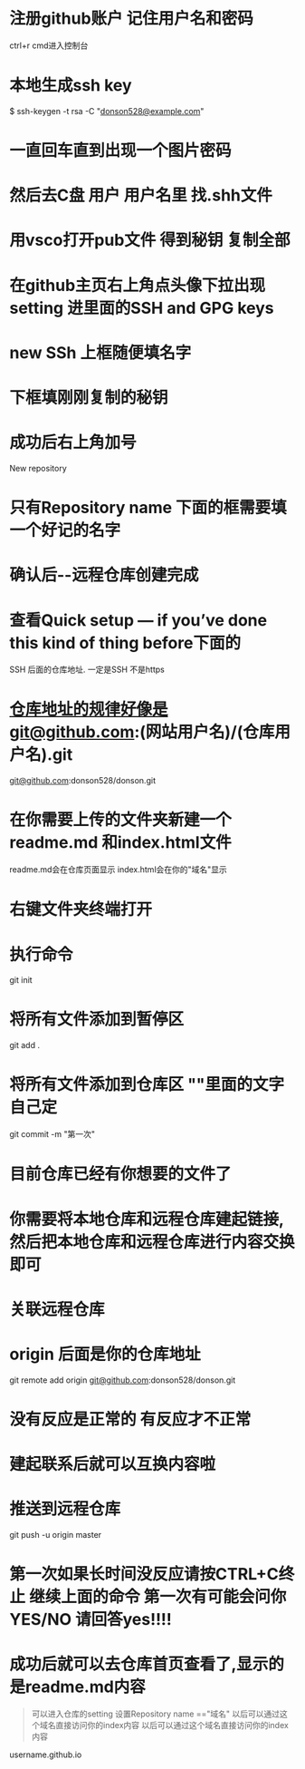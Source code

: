 # 注册github账户 记住用户名和密码

ctrl+r cmd进入控制台

# 本地生成ssh key

$ ssh-keygen -t rsa -C "donson528@example.com"

# 一直回车直到出现一个图片密码

# 然后去C盘 用户 用户名里 找.shh文件
# 用vsco打开pub文件 得到秘钥 复制全部

# 在github主页右上角点头像下拉出现setting 进里面的SSH and GPG keys 

# new SSh 上框随便填名字
# 下框填刚刚复制的秘钥

# 成功后右上角加号 
  New repository 
  # 只有Repository name 下面的框需要填一个好记的名字

  # 确认后--远程仓库创建完成

  # 查看Quick setup — if you’ve done this kind of thing before下面的
  SSH 后面的仓库地址. 一定是SSH 不是https

# 仓库地址的规律好像是git@github.com:(网站用户名)/(仓库用户名).git

git@github.com:donson528/donson.git

# 在你需要上传的文件夹新建一个readme.md 和index.html文件
readme.md会在仓库页面显示 index.html会在你的"域名"显示

# 右键文件夹终端打开
# 执行命令
git init 
# 将所有文件添加到暂停区

git add .     

# 将所有文件添加到仓库区 ""里面的文字自己定

git commit  -m "第一次"

# 目前仓库已经有你想要的文件了
# 你需要将本地仓库和远程仓库建起链接,然后把本地仓库和远程仓库进行内容交换即可

# 关联远程仓库
# origin 后面是你的仓库地址
git remote add origin git@github.com:donson528/donson.git

# 没有反应是正常的 有反应才不正常
# 建起联系后就可以互换内容啦
# 推送到远程仓库 

git push -u origin master

# 第一次如果长时间没反应请按CTRL+C终止  继续上面的命令 第一次有可能会问你YES/NO 请回答yes!!!!

# 成功后就可以去仓库首页查看了,显示的是readme.md内容


>可以进入仓库的setting 设置Repository name =="域名"
>以后可以通过这个域名直接访问你的index内容
>以后可以通过这个域名直接访问你的index内容

username.github.io
